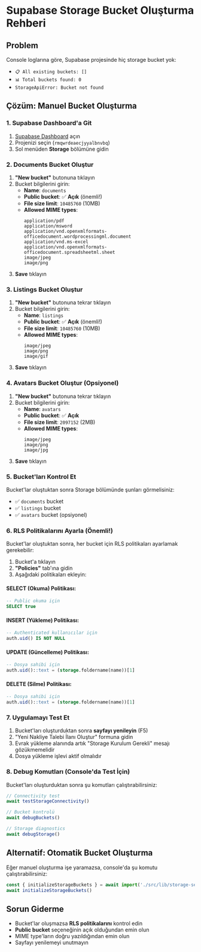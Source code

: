 # Supabase Storage Bucket Oluşturma Rehberi

## Problem
Console loglarına göre, Supabase projesinde hiç storage bucket yok:
- `📋 All existing buckets: []`
- `📊 Total buckets found: 0`
- `StorageApiError: Bucket not found`

## Çözüm: Manuel Bucket Oluşturma

### 1. Supabase Dashboard'a Git
1. [Supabase Dashboard](https://supabase.com/dashboard) açın
2. Projenizi seçin (`rmqwrdeaecjyyalbnvbq`)
3. Sol menüden **Storage** bölümüne gidin

### 2. Documents Bucket Oluştur
1. **"New bucket"** butonuna tıklayın
2. Bucket bilgilerini girin:
   - **Name**: `documents`
   - **Public bucket**: ✅ **Açık** (önemli!)
   - **File size limit**: `10485760` (10MB)
   - **Allowed MIME types**: 
     ```
     application/pdf
     application/msword
     application/vnd.openxmlformats-officedocument.wordprocessingml.document
     application/vnd.ms-excel
     application/vnd.openxmlformats-officedocument.spreadsheetml.sheet
     image/jpeg
     image/png
     ```
3. **Save** tıklayın

### 3. Listings Bucket Oluştur
1. **"New bucket"** butonuna tekrar tıklayın
2. Bucket bilgilerini girin:
   - **Name**: `listings`
   - **Public bucket**: ✅ **Açık** (önemli!)
   - **File size limit**: `10485760` (10MB)
   - **Allowed MIME types**:
     ```
     image/jpeg
     image/png
     image/gif
     ```
3. **Save** tıklayın

### 4. Avatars Bucket Oluştur (Opsiyonel)
1. **"New bucket"** butonuna tekrar tıklayın
2. Bucket bilgilerini girin:
   - **Name**: `avatars`
   - **Public bucket**: ✅ **Açık**
   - **File size limit**: `2097152` (2MB)
   - **Allowed MIME types**:
     ```
     image/jpeg
     image/png
     image/jpg
     ```
3. **Save** tıklayın

### 5. Bucket'ları Kontrol Et
Bucket'lar oluştuktan sonra Storage bölümünde şunları görmelisiniz:
- ✅ `documents` bucket
- ✅ `listings` bucket
- ✅ `avatars` bucket (opsiyonel)

### 6. RLS Politikalarını Ayarla (Önemli!)
Bucket'lar oluştuktan sonra, her bucket için RLS politikaları ayarlamak gerekebilir:

1. Bucket'a tıklayın
2. **"Policies"** tab'ına gidin
3. Aşağıdaki politikaları ekleyin:

#### SELECT (Okuma) Politikası:
```sql
-- Public okuma için
SELECT true
```

#### INSERT (Yükleme) Politikası:
```sql
-- Authenticated kullanıcılar için
auth.uid() IS NOT NULL
```

#### UPDATE (Güncelleme) Politikası:
```sql
-- Dosya sahibi için
auth.uid()::text = (storage.foldername(name))[1]
```

#### DELETE (Silme) Politikası:
```sql
-- Dosya sahibi için
auth.uid()::text = (storage.foldername(name))[1]
```

### 7. Uygulamayı Test Et
1. Bucket'ları oluşturduktan sonra **sayfayı yenileyin** (F5)
2. "Yeni Nakliye Talebi İlanı Oluştur" formuna gidin
3. Evrak yükleme alanında artık "Storage Kurulum Gerekli" mesajı gözükmemelidir
4. Dosya yükleme işlevi aktif olmalıdır

### 8. Debug Komutları (Console'da Test İçin)
Bucket'ları oluşturduktan sonra şu komutları çalıştırabilirsiniz:

```javascript
// Connectivity test
await testStorageConnectivity()

// Bucket kontrolü
await debugBuckets()

// Storage diagnostics
await debugStorage()
```

## Alternatif: Otomatik Bucket Oluşturma
Eğer manuel oluşturma işe yaramazsa, console'da şu komutu çalıştırabilirsiniz:

```javascript
const { initializeStorageBuckets } = await import('./src/lib/storage-setup.ts')
await initializeStorageBuckets()
```

## Sorun Giderme
- Bucket'lar oluşmazsa **RLS politikalarını** kontrol edin
- **Public bucket** seçeneğinin açık olduğundan emin olun
- MIME type'ların doğru yazıldığından emin olun
- Sayfayı yenilemeyi unutmayın
